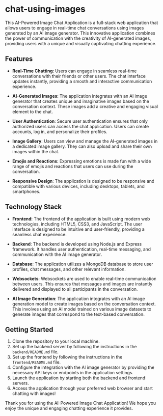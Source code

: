 # chat-using-images

This AI-Powered Image Chat Application is a full-stack web application that allows users to engage in real-time chat conversations using images generated by an AI image generator. This innovative application combines the power of communication with the creativity of AI-generated images, providing users with a unique and visually captivating chatting experience.

## Features

- **Real-Time Chatting**: Users can engage in seamless real-time conversations with their friends or other users. The chat interface updates instantly, providing a smooth and interactive communication experience.

- **AI-Generated Images**: The application integrates with an AI image generator that creates unique and imaginative images based on the conversation context. These images add a creative and engaging visual element to the chat.

- **User Authentication**: Secure user authentication ensures that only authorized users can access the chat application. Users can create accounts, log in, and personalize their profiles.

- **Image Gallery**: Users can view and manage the AI-generated images in a dedicated image gallery. They can also upload and share their own images within the chat.

- **Emojis and Reactions**: Expressing emotions is made fun with a wide range of emojis and reactions that users can use during the conversation.

- **Responsive Design**: The application is designed to be responsive and compatible with various devices, including desktops, tablets, and smartphones.

## Technology Stack

- **Frontend**: The frontend of the application is built using modern web technologies, including HTML5, CSS3, and JavaScript. The user interface is designed to be intuitive and user-friendly, providing a seamless chat experience.

- **Backend**: The backend is developed using Node.js and Express framework. It handles user authentication, real-time messaging, and communication with the AI image generator.

- **Database**: The application utilizes a MongoDB database to store user profiles, chat messages, and other relevant information.

- **Websockets**: Websockets are used to enable real-time communication between users. This ensures that messages and images are instantly delivered and displayed to all participants in the conversation.

- **AI Image Generation**: The application integrates with an AI image generation model to create images based on the conversation context. This involves using an AI model trained on various image datasets to generate images that correspond to the text-based conversation.

## Getting Started

1. Clone the repository to your local machine.
2. Set up the backend server by following the instructions in the `backend/README.md` file.
3. Set up the frontend by following the instructions in the `frontend/README.md` file.
4. Configure the integration with the AI image generator by providing the necessary API keys or endpoints in the application settings.
5. Launch the application by starting both the backend and frontend servers.
6. Access the application through your preferred web browser and start chatting with images!

Thank you for using the AI-Powered Image Chat Application! We hope you enjoy the unique and engaging chatting experience it provides.
